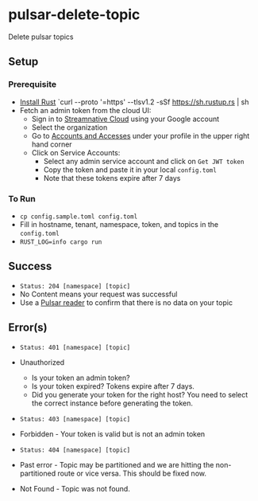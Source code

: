 # pulsar-delete-topic
Delete pulsar topics

## Setup

### Prerequisite
- [Install Rust](https://www.rust-lang.org/tools/install) `curl --proto '=https' --tlsv1.2 -sSf https://sh.rustup.rs | sh
- Fetch an admin token from the cloud UI:
    - Sign in to [Streamnative Cloud](https://auth.streamnative.cloud/u/login/identifier) using your Google account
    - Select the organization
    - Go to [Accounts and Accesses](https://console.streamnative.cloud/service-accounts) under your profile in the upper right hand corner
    - Click on Service Accounts:
        - Select any admin service account and click on `Get JWT token`
        - Copy the token and paste it in your local `config.toml`
        - Note that these tokens expire after 7 days


### To Run
- `cp config.sample.toml config.toml`
- Fill in hostname, tenant, namespace, token, and topics in the `config.toml`
- `RUST_LOG=info cargo run`

## Success
- `Status: 204 [namespace] [topic]`
- No Content means your request was successful
- Use a [Pulsar reader](https://github.com/omegaphoenix/pulsar-rs-reader) to confirm that there is no data on your topic


## Error(s)
- `Status: 401 [namespace] [topic]`
- Unauthorized
  - Is your token an admin token?
  - Is your token expired? Tokens expire after 7 days.
  - Did you generate your token for the right host? You need to select the correct instance before generating the token.

- `Status: 403 [namespace] [topic]`
- Forbidden - Your token is valid but is not an admin token

- `Status: 404 [namespace] [topic]`
- Past error - Topic may be partitioned and we are hitting the non-partitioned route or vice versa. This should be fixed now.
- Not Found - Topic was not found.
